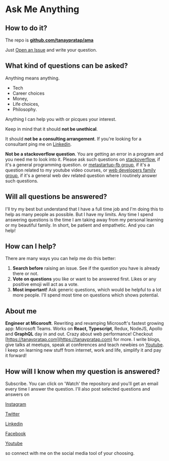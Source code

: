 # Ask Me Anything

## How to do it?

The repo is **[github.com/tanaypratap/ama](https://github.com/tanaypratap/ama)**

Just [Open an Issue](https://github.com/tanaypratap/ama/issues/new) and write your question.

## What kind of questions can be asked?

Anything means anything. 
* Tech 
* Career choices 
* Money, 
* Life choices, 
* Philosophy. 

Anything I can help you with or picques your interest.

Keep in mind that it should **not be unethical**.

It should **not be a consulting arrangement**. If you're looking for a consultant ping me on [Linkedin](https://www.linkedin.com/in/tpratap/).

**Not be a stackoverflow question**. You are getting an error in a program and you need me to look into it. Please ask such questions on 
[stackoverflow](https://stackoverflow.com/), if it's a general programming question.
or [metastartup-fb group](https://www.facebook.com/groups/361737054599889/), if it's a question related to my youtube video courses,
or [web developers family group](https://www.facebook.com/groups/akshaysaini.in/), if it's a general web dev related question
where I routinely answer such questions.

## Will all questions be answered?

I'll try my best but understand that I have a full time job and I'm doing this to help as many people as possible. But I have my limits. Any time I spend answering questions is the time I am taking away from my personal learning or my beautiful family.
In short, be patient and empathetic. And you can help!

## How can I help?

There are many ways you can help me do this better:
1. **Search before** raising an issue. See if the question you have is already there or not.
2. **Vote on questions** you like or want to be answered first. Likes or any positive emoji will act as a vote.
3. **Most important!** Ask generic questions, which would be helpful to a lot more people. I'll spend most time on questions which shows potential.

## About me

**Engineer at Micorosft**. Rewriting and revamping Microsoft's fastest growing app: Microsoft Teams. Works on **React, Typescript**, Redux, NodeJS, Apollo and **GraphQL** day in and out. Crazy about web performance!
Checkout [https://tanaypratap.com](https://tanaypratap.com) for more. I write blogs, give talks at meetups, speak at conferences and teach newbies on [Youtube](https://youtube.com/tanaypratap). I keep on learning new stuff from internet, work and life, simplify it and pay it forward! 

## How will I know when my question is answered?

Subscribe. You can click on 'Watch' the repository and you'll get an email every time I answer the question.
I'll also post selected questions and answers on

[Instagram](https://instagram.com/tanaypratap) 

[Twitter](https://twitter.com/@tanaypratap) 

[Linkedin](https://www.linkedin.com/in/tpratap/) 

[Facebook](https://facebook.com/prataptanay) 

[Youtube](https://youtube.com/tanaypratap) 


so connect with me on the social media tool of your choosing.

